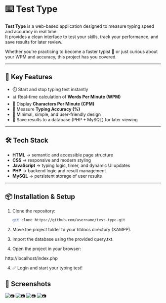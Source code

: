 # ⌨️ Test Type

**Test Type** is a web-based application designed to measure typing speed and accuracy in real time.  
It provides a clean interface to test your skills, track your performance, and save results for later review.  

Whether you're practicing to become a faster typist 💨 or just curious about your WPM and accuracy, this project has you covered.

---

## 🌟 Key Features
- ⏱️ Start and stop typing test instantly  
- 📊 Real-time calculation of **Words Per Minute (WPM)**  
- 🔢 Display **Characters Per Minute (CPM)**  
- 🎯 Measure **Typing Accuracy (%)**  
- 🧹 Minimal, simple, and user-friendly design  
- 💾 Save results to a database (PHP + MySQL) for later viewing  

---

## 🛠️ Tech Stack
- **HTML** → semantic and accessible page structure  
- **CSS** → responsive and modern styling  
- **JavaScript** → typing logic, timer, and dynamic UI updates  
- **PHP** → backend logic and result management  
- **MySQL** → persistent storage of user results  

---

## 📦 Installation & Setup
1. Clone the repository:
   ```bash
   git clone https://github.com/username/test-type.git

2. Move the project folder to your htdocs directory (XAMPP).

3. Import the database using the provided query.txt.

 3. Open the project in your browser:

http://localhost/index.php


4. ✅ Login and start your typing test!


## 📸 Screenshots


  <img alt="📷" src="images/Screenshot_2025-08-31_211132.png">
  <img alt="📷" src="images/Screenshot_2025-08-31_211118.png">
   <img alt="📷" src="images/Screenshot_2025-08-31_211101.png">
     <img alt="📷" src="images/Screenshot_2025-08-31_211034.png">

